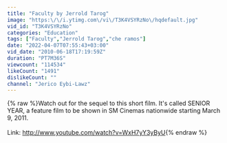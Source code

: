 ```yaml
---
title: "Faculty by Jerrold Tarog"
image: "https:\/\/i.ytimg.com\/vi\/T3K4VSYRzNo\/hqdefault.jpg"
vid_id: "T3K4VSYRzNo"
categories: "Education"
tags: ["Faculty","Jerrold Tarog","che ramos"]
date: "2022-04-07T07:55:43+03:00"
vid_date: "2010-06-18T17:19:59Z"
duration: "PT7M36S"
viewcount: "114534"
likeCount: "1491"
dislikeCount: ""
channel: "Jerico Eybi-Lawz"
---
```

{% raw %}Watch out for the sequel to this short film. It's called SENIOR YEAR, a feature film to be shown in SM Cinemas nationwide starting March 9,﻿ 2011.<br /><br />Link: <a rel="nofollow" target="blank" href="http://www.youtube.com/watch?v=WxH7yY3yByU">http://www.youtube.com/watch?v=WxH7yY3yByU</a>{% endraw %}
